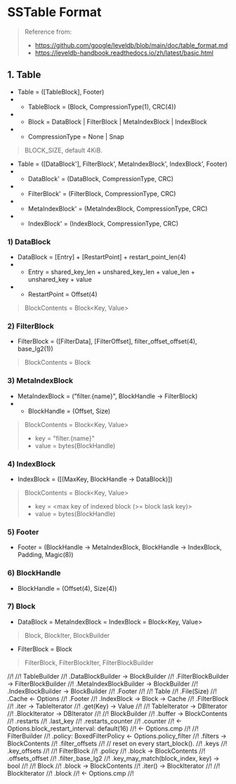 # SSTable Format

> Reference from:
> - <https://github.com/google/leveldb/blob/main/doc/table_format.md>
> - <https://leveldb-handbook.readthedocs.io/zh/latest/basic.html>


## 1. Table

* Table = ([TableBlock], Footer)
* - TableBlock = (Block, CompressionType(1), CRC(4))
* - Block = DataBlock | FilterBlock | MetaIndexBlock | IndexBlock
* - CompressionType = None | Snap

> BLOCK_SIZE, default 4KiB.

* Table = ([DataBlock'], FilterBlock', MetaIndexBlock', IndexBlock', Footer)
* - DataBlock' = (DataBlock, CompressionType, CRC)
* - FilterBlock' = (FilterBlock, CompressionType, CRC)
* - MetaIndexBlock' = (MetaIndexBlock, CompressionType, CRC)
* - IndexBlock' = (IndexBlock, CompressionType, CRC)

### 1) DataBlock

* DataBlock = [Entry] + [RestartPoint] + restart_point_len(4)
* - Entry = shared_key_len + unshared_key_len + value_len + unshared_key + value
* - RestartPoint = Offset(4)

> BlockContents = Block<Key, Value>


### 2) FilterBlock

* FilterBlock = ([FilterData], [FilterOffset], filter_offset_offset(4), base_lg2(1))

> BlockContents = Block<Key>

### 3) MetaIndexBlock

* MetaIndexBlock = ("filter.{name}", BlockHandle -> FilterBlock)
* - BlockHandle = (Offset, Size)

> BlockContents = Block<Key, Value>
> - key = "filter.{name}"
> - value = bytes(BlockHandle)

### 4) IndexBlock

* IndexBlock = ([(MaxKey, BlockHandle -> DataBlock)])

> BlockContents = Block<Key, Value>
> - key = <max key of indexed block (>= block lask key)>
> - value = bytes(BlockHandle)

### 5) Footer

* Footer = (BlockHandle -> MetaIndexBlock, BlockHandle -> IndexBlock, Padding, Magic(8))

### 6) BlockHandle

* BlockHandle = (Offset(4), Size(4))

### 7) Block

* DataBlock = MetaIndexBlock = IndexBlock = Block<Key, Value>

> Block, BlockIter, BlockBuilder

* FilterBlock = Block<Key>

> FilterBlock, FilterBlockIter, FilterBlockBuilder



//!
//! TableBuilder
//!     .DataBlockBuilder       -> BlockBuilder
//!     .FilterBlockBuilder     -> FilterBlockBuilder
//!     .MetaIndexBlockBuilder  -> BlockBuilder
//!     .IndexBlockBuilder      -> BlockBuilder
//!     .Footer<Builder>
//!
//! Table<Reader>
//!     .File(Size)
//!     .Cache <- Options
//!     .Footer<Reader>
//!     .IndexBlock<Reader> -> Block<Reader> -> Cache
//!     .FilterBlock<Reader>
//!     .iter -> TableIterator
//!     .get(Key) -> Value
//!
//! TableIterator -> DBIterator
//!     .BlockIterator -> DBIterator
//!
//! BlockBuilder
//!     .buffer -> BlockContents
//!     .restarts
//!     .last_key
//!     .restarts_counter
//!     .counter
//!     <- Options.block_restart_interval: default(16)
//!     <- Options.cmp
//!
//! FilterBuilder
//!     .policy: BoxedFilterPolicy <- Options.policy_filter
//!     .filters -> BlockContents
//!     .filter_offsets
//!     // reset on every start_block().
//!     .keys
//!     .key_offsets
//!
//! FilterBlock<Reader>
//!     .policy
//!     .block -> BlockContents
//!     .offsets_offset
//!     .filter_base_lg2
//!     .key_may_match(block_index, key) -> bool
//!
//! Block<Reader>
//!     .block -> BlockContents
//!     .iter() -> BlockIterator
//!
//! BlockIterator
//!     .block
//!     <- Options.cmp
//!

